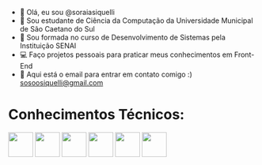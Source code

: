 - 👋 Olá, eu sou @soraiasiquelli
- 📓 Sou estudante de Ciência da Computação da Universidade Municipal de São Caetano do Sul
- 📓 Sou formada no curso de Desenvolvimento de Sistemas pela Instituição SENAI
- 💻 Faço projetos pessoais para praticar meus conhecimentos em Front-End
- 📧 Aqui está o email para entrar em contato comigo :) sosoosiquelli@gmail.com

<!---
soraiasiquelli/soraiasiquelli is a ✨ special ✨ repository because its `README.md` (this file) appears on your GitHub profile.
You can click the Preview link to take a look at your changes.
--->
<h1>Conhecimentos Técnicos:</h1>
<div style="display:inline-block">
    <img width="50px" height="50px" src="https://cdn.jsdelivr.net/gh/devicons/devicon/icons/javascript/javascript-original.svg" />
    <img width="50px" height="50" src="https://cdn.jsdelivr.net/gh/devicons/devicon/icons/html5/html5-original.svg" />
  <img width="50px" height="50"src="https://cdn.jsdelivr.net/gh/devicons/devicon/icons/css3/css3-original.svg" />
       <img width="50px" height="50" src="https://cdn.jsdelivr.net/gh/devicons/devicon/icons/gimp/gimp-original.svg" />
    <img idth="50px" height="50" src="https://cdn.jsdelivr.net/gh/devicons/devicon/icons/mysql/mysql-original.svg" />
    <img width="50px" height="50" width="50px" height="50"src="https://cdn.jsdelivr.net/gh/devicons/devicon/icons/php/php-original.svg" />
</div>
